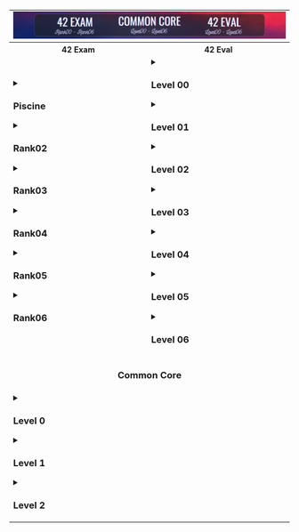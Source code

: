 <table>
  <!-- Ligne 1 : Image en haut sur 2 colonnes -->
  <tr>
    <td colspan="2" style="text-align: center;">
      <img src="images/42.png" alt="42" style="border: none;">
    </td>
  </tr>
  <!-- Ligne 2 : Titres des colonnes -->
  <tr>
    <th style="text-align: center;">42 Exam</th>
    <th style="text-align: center;">42 Eval</th>
  </tr>
  <!-- Ligne 3 : Menus déroulants pour chaque colonne -->
  <tr>
    <!-- Colonne de gauche : 42 Exam (menus Rank) -->
    <td>
        <details>
        <summary><h3>Piscine</h3></summary>
        [Repo à venir]
      </details>
      <details>
        <summary><h3>Rank02</h3></summary>
        [Repo à venir]
      </details>
      <details>
        <summary><h3>Rank03</h3></summary>
        [Repo à venir]
      </details>
      <details>
        <summary><h3>Rank04</h3></summary>
        [Repo à venir]
      </details>
      <details>
        <summary><h3>Rank05</h3></summary>
        [Repo à venir]
      </details>
      <details>
        <summary><h3>Rank06</h3></summary>
        [Repo à venir]
      </details>
    </td>
    <!-- Colonne de droite : 42 Eval (menus Level) -->
    <td>
      <details>
        <summary><h3>Level 00</h3></summary>
        [Lien à venir]
      </details>
      <details>
        <summary><h3>Level 01</h3></summary>
        [Lien à venir]
      </details>
      <details>
        <summary><h3>Level 02</h3></summary>
        [Lien à venir]
      </details>
      <details>
        <summary><h3>Level 03</h3></summary>
        [Lien à venir]
      </details>
      <details>
        <summary><h3>Level 04</h3></summary>
        [Lien à venir]
      </details>
      <details>
        <summary><h3>Level 05</h3></summary>
        [Lien à venir]
      </details>
      <details>
        <summary><h3>Level 06</h3></summary>
        [Lien à venir]
      </details>
    </td>
  </tr>
  <tr>
    <td colspan="2" style="text-align: center;">
      <h3>Common Core</h3>
    </td>
  </tr>
  <tr>
    <td colspan="2">
      <div markdown="1">
<details>
<summary><h3>Level 0</h3></summary>

| <a href="https://github.com/MatthieuGillieron/libft"><img src="images/libft.png" alt="Libft" style="border: none;"></a> |
|:-----------------------------------:|
</details>

<details>
<summary><h3>Level 1</h3></summary>

| [![Ft_printf](images/ft_printf.png)](https://github.com/MatthieuGillieron/ft_printf) | [![Get_Next_Line](images/gnl.png)](https://github.com/MatthieuGillieron/get_next_line) | [![Born2beroot](images/b2r.png)](https://github.com/MatthieuGillieron/born2beroot) |
|:-----------------------------------:|:--------------------------------------:|:---------------------------------------:|
</details>

<details>
<summary><h3>Level 2</h3></summary>

| [![So_Long](images/so_long.png)](https://github.com/MatthieuGillieron/ft_printf) | [![Minitalk](images/mini.png)](https://github.com/MatthieuGillieron/minitalk) | [![Push_Swap](images/push.png)](https://github.com/MatthieuGillieron/push_swap) |
|:-----------------------------------:|:--------------------------------------:|:---------------------------------------:|
</details>
      </div>
    </td>
  </tr>
</table>
